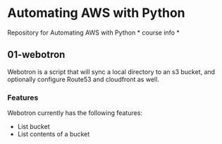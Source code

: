 # Automating AWS with Python
Repository for Automating AWS with Python * course info *

## 01-webotron

Webotron is a script that will sync a local directory to an s3 bucket, and optionally configure Route53 and cloudfront as well.


### Features

Webotron currently has the following features:

- List bucket
- List contents of a bucket
